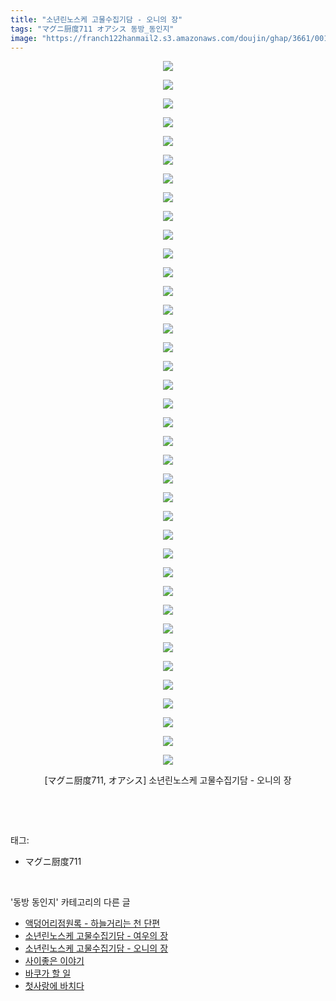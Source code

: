 ```yaml
---
title: "소년린노스케 고물수집기담 - 오니의 장"
tags: "マグニ厨度711 オアシス 동방_동인지"
image: "https://franch122hanmail2.s3.amazonaws.com/doujin/ghap/3661/001.jpg"
---
```

<div class="article">
<p style="text-align: center; clear: none; float: none;"><img src="{{ site.imgserver6 }}/ghap/3661/001.jpg"/></p>
<p style="text-align: center; clear: none; float: none;"><img src="{{ site.imgserver6 }}/ghap/3661/002.jpg"/></p>
<p style="text-align: center; clear: none; float: none;"><img src="{{ site.imgserver6 }}/ghap/3661/003.jpg"/></p>
<p style="text-align: center; clear: none; float: none;"><img src="{{ site.imgserver6 }}/ghap/3661/004.jpg"/></p>
<p style="text-align: center; clear: none; float: none;"><img src="{{ site.imgserver6 }}/ghap/3661/005.jpg"/></p>
<p style="text-align: center; clear: none; float: none;"><img src="{{ site.imgserver6 }}/ghap/3661/006.jpg"/></p>
<p style="text-align: center; clear: none; float: none;"><img src="{{ site.imgserver6 }}/ghap/3661/007.jpg"/></p>
<p style="text-align: center; clear: none; float: none;"><img src="{{ site.imgserver6 }}/ghap/3661/008.jpg"/></p>
<p style="text-align: center; clear: none; float: none;"><img src="{{ site.imgserver6 }}/ghap/3661/009.jpg"/></p>
<p style="text-align: center; clear: none; float: none;"><img src="{{ site.imgserver6 }}/ghap/3661/010.jpg"/></p>
<p style="text-align: center; clear: none; float: none;"><img src="{{ site.imgserver6 }}/ghap/3661/011.jpg"/></p>
<p style="text-align: center; clear: none; float: none;"><img src="{{ site.imgserver6 }}/ghap/3661/012.jpg"/></p>
<p style="text-align: center; clear: none; float: none;"><img src="{{ site.imgserver6 }}/ghap/3661/013.jpg"/></p>
<p style="text-align: center; clear: none; float: none;"><img src="{{ site.imgserver6 }}/ghap/3661/014.jpg"/></p>
<p style="text-align: center; clear: none; float: none;"><img src="{{ site.imgserver6 }}/ghap/3661/015.jpg"/></p>
<p style="text-align: center; clear: none; float: none;"><img src="{{ site.imgserver6 }}/ghap/3661/016.jpg"/></p>
<p style="text-align: center; clear: none; float: none;"><img src="{{ site.imgserver6 }}/ghap/3661/017.jpg"/></p>
<p style="text-align: center; clear: none; float: none;"><img src="{{ site.imgserver6 }}/ghap/3661/018.jpg"/></p>
<p style="text-align: center; clear: none; float: none;"><img src="{{ site.imgserver6 }}/ghap/3661/019.jpg"/></p>
<p style="text-align: center; clear: none; float: none;"><img src="{{ site.imgserver6 }}/ghap/3661/020.jpg"/></p>
<p style="text-align: center; clear: none; float: none;"><img src="{{ site.imgserver6 }}/ghap/3661/021.jpg"/></p>
<p style="text-align: center; clear: none; float: none;"><img src="{{ site.imgserver6 }}/ghap/3661/022.jpg"/></p>
<p style="text-align: center; clear: none; float: none;"><img src="{{ site.imgserver6 }}/ghap/3661/023.jpg"/></p>
<p style="text-align: center; clear: none; float: none;"><img src="{{ site.imgserver6 }}/ghap/3661/024.jpg"/></p>
<p style="text-align: center; clear: none; float: none;"><img src="{{ site.imgserver6 }}/ghap/3661/025.jpg"/></p>
<p style="text-align: center; clear: none; float: none;"><img src="{{ site.imgserver6 }}/ghap/3661/026.jpg"/></p>
<p style="text-align: center; clear: none; float: none;"><img src="{{ site.imgserver6 }}/ghap/3661/027.jpg"/></p>
<p style="text-align: center; clear: none; float: none;"><img src="{{ site.imgserver6 }}/ghap/3661/028.jpg"/></p>
<p style="text-align: center; clear: none; float: none;"><img src="{{ site.imgserver6 }}/ghap/3661/029.jpg"/></p>
<p style="text-align: center; clear: none; float: none;"><img src="{{ site.imgserver6 }}/ghap/3661/030.jpg"/></p>
<p style="text-align: center; clear: none; float: none;"><img src="{{ site.imgserver6 }}/ghap/3661/031.jpg"/></p>
<p style="text-align: center; clear: none; float: none;"><img src="{{ site.imgserver6 }}/ghap/3661/032.jpg"/></p>
<p style="text-align: center; clear: none; float: none;"><img src="{{ site.imgserver6 }}/ghap/3661/033.jpg"/></p>
<p style="text-align: center; clear: none; float: none;"><img src="{{ site.imgserver6 }}/ghap/3661/034.jpg"/></p>
<p style="text-align: center; clear: none; float: none;"><img src="{{ site.imgserver6 }}/ghap/3661/035.jpg"/></p>
<p style="text-align: center; clear: none; float: none;"><img src="{{ site.imgserver6 }}/ghap/3661/036.jpg"/></p>
<p style="text-align: center; clear: none; float: none;"><img src="{{ site.imgserver6 }}/ghap/3661/037.jpg"/></p>
<p style="text-align: center; clear: none; float: none;"><img src="{{ site.imgserver6 }}/ghap/3661/038.jpg"/></p>
<p style="text-align: center; clear: none; float: none;">[マグニ厨度711, オアシス] 소년린노스케 고물수집기담 - 오니의 장</p>
<p><br/></p>
</div><br/>
<div class="tagTrail">
<p>태그: </p>
<ul>
<li>マグニ厨度711</li>
</ul>
</div><br/>
<div class="another">
<p>'동방 동인지' 카테고리의 다른 글</p>
<ul>
<li><a href="/ghap_3663">액덩어리점원록 - 하늘거리는 천 단편</a></li>
<li><a href="/ghap_3662">소년린노스케 고물수집기담 - 여우의 장</a></li>
<li><a href="/ghap_3661">소년린노스케 고물수집기담 - 오니의 장</a></li>
<li><a href="/ghap_3655">사이좋은 이야기</a></li>
<li><a href="/ghap_3654">바쿠가 할 일</a></li>
<li><a href="/ghap_3651">첫사랑에 바치다</a></li>
</ul>
</div><br/>
<div class="cb_module cb_fluid">
<div class="cb_wrt cb_profile">
</div><!-- commentList close -->
</div><br/>
